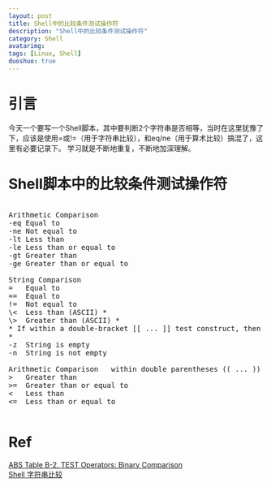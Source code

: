 ```yaml
---
layout: post
title: Shell中的比较条件测试操作符
description: "Shell中的比较条件测试操作符"
category: Shell
avatarimg:
tags: [Linux, Shell]
duoshuo: true
---
```


# 引言
今天一个要写一个Shell脚本，其中要判断2个字符串是否相等，当时在这里犹豫了下，应该是使用=或!=（用于字符串比较），和eq/ne（用于算术比较）搞混了，这里有必要记录下。
学习就是不断地重复，不断地加深理解。

# Shell脚本中的比较条件测试操作符
<pre>

Arithmetic Comparison	 	
-eq	Equal to	 			
-ne	Not equal to	 		
-lt	Less than	 			
-le	Less than or equal to	
-gt	Greater than	 		
-ge	Greater than or equal to

String Comparison	 
=	Equal to
==	Equal to
!=	Not equal to
\<	Less than (ASCII) *
\>	Greater than (ASCII) *
* If within a double-bracket [[ ... ]] test construct, then no escape \ is needed.
* 
-z	String is empty
-n	String is not empty

Arithmetic Comparison	within double parentheses (( ... ))	 	 	 
>	Greater than	 	 	 
>=	Greater than or equal to	 	 	 
<	Less than	 	 	 
<=	Less than or equal to	 	 	 

</pre>


# Ref
[ABS Table B-2. TEST Operators: Binary Comparison](http://www.tldp.org/LDP/abs/html/refcards.html)  
[Shell 字符串比较](http://linglong2110.iteye.com/blog/1058021)    
